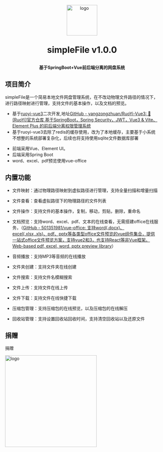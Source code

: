 <p align="center">    
    <img alt="logo" src="https://myhome999.oss-cn-hangzhou.aliyuncs.com/simplefile/logo.png" style="width:100px">    
</p>    
<h1 align="center" style="margin: 30px 0 30px; font-weight: bold;">simpleFile v1.0.0</h1>    
<h4 align="center">基于SpringBoot+Vue前后端分离的网盘系统</h4>

## 项目简介

simpleFile是一个简易本地文件网盘管理系统，在不改动物理文件路径的情况下，进行路径映射进行管理，支持文件的基本操作，以及文档的预览。

- 基于[ruoyi-vue3]()二次开发,地址[GitHub - yangzongzhuan/RuoYi-Vue3: :tada: (RuoYi)官方仓库 基于SpringBoot，Spring Security，JWT，Vue3 &amp; Vite、Element Plus 的前后端分离权限管理系统](https://github.com/yangzongzhuan/RuoYi-Vue3)
- 基于ruoyi-vue3去除了redis的缓存使用，改为了本地缓存，主要基于小系统不想整的系统部署复杂化，后续也将支持使用sqlite文件数据库部署
* 前端采用Vue、Element UI。
* 后端采用Spring Boot
* word、excel、pdf预览使用vue-office
  
  

## 内置功能

- 文件映射：通过物理路径映射到虚拟路径进行管理，支持全量扫描和增量扫描

- 文件查看：查看虚拟路径下的物理路径的文件列表

- 文件操作：支持文件的基本操作，复制，移动，剪贴，删除，重命名

- 文档预览：支持word、excel、pdf、文本的在线查看，无需搭建office在线服务，（[GitHub - 501351981/vue-office: 支持word(.docx)、excel(.xlsx,.xls)、pdf、pptx等各类型office文件预览的vue组件集合，提供一站式office文件预览方案，支持vue2和3，也支持React等非Vue框架。Web-based pdf, excel, word, pptx preview library](https://github.com/501351981/vue-office)）

- 音频播放：支持MP3等音频的在线播放

- 文件夹创建：支持文件夹在线创建

- 文件搜索：支持文件名模糊搜索

- 文件上传：支持文件在线上传

- 文件下载：支持文件在线快捷下载

- 压缩包管理：支持压缩包的在线预览，以及压缩包的在线解压

- 回收站管理：支持设置回收站回收时间，支持清空回收站以及还原文件

## 捐赠

捐赠

<p >    
    <img alt="logo" src="https://myhome999.oss-cn-hangzhou.aliyuncs.com/simplefile/alipay.jpg" style="width:300px">    
</p>
